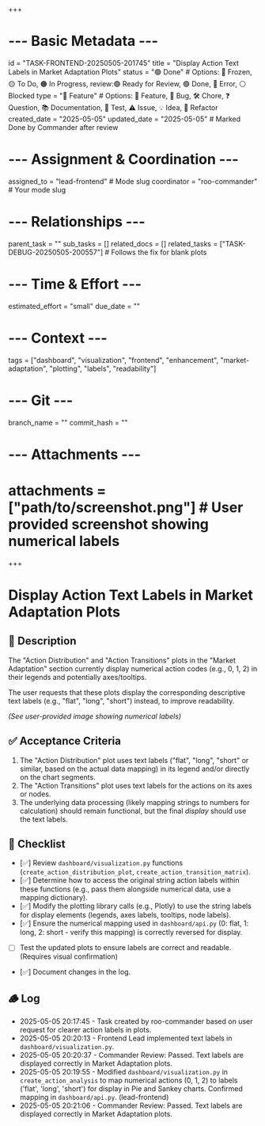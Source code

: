 +++
# --- Basic Metadata ---
id = "TASK-FRONTEND-20250505-201745"
title = "Display Action Text Labels in Market Adaptation Plots"
status = "🟢 Done" # Options: 🧊 Frozen, 🟡 To Do, 🟠 In Progress,  review:🟣 Ready for Review, 🟢 Done, 🔴 Error, ⚪ Blocked
type = "🌟 Feature" # Options: 🌟 Feature, 🐞 Bug, 🛠️ Chore, ❓ Question, 📚 Documentation, 🧪 Test, ⚠️ Issue, 💡 Idea, 🧹 Refactor
created_date = "2025-05-05"
updated_date = "2025-05-05" # Marked Done by Commander after review
# --- Assignment & Coordination ---
assigned_to = "lead-frontend" # Mode slug
coordinator = "roo-commander" # Your mode slug
# --- Relationships ---
parent_task = ""
sub_tasks = []
related_docs = []
related_tasks = ["TASK-DEBUG-20250505-200557"] # Follows the fix for blank plots
# --- Time & Effort ---
estimated_effort = "small"
due_date = ""
# --- Context ---
tags = ["dashboard", "visualization", "frontend", "enhancement", "market-adaptation", "plotting", "labels", "readability"]
# --- Git ---
branch_name = ""
commit_hash = ""
# --- Attachments ---
# attachments = ["path/to/screenshot.png"] # User provided screenshot showing numerical labels
+++

# Display Action Text Labels in Market Adaptation Plots

## 📝 Description

The "Action Distribution" and "Action Transitions" plots in the "Market Adaptation" section currently display numerical action codes (e.g., 0, 1, 2) in their legends and potentially axes/tooltips.

The user requests that these plots display the corresponding descriptive text labels (e.g., "flat", "long", "short") instead, to improve readability.

*(See user-provided image showing numerical labels)*

## ✅ Acceptance Criteria

1.  The "Action Distribution" plot uses text labels ("flat", "long", "short" or similar, based on the actual data mapping) in its legend and/or directly on the chart segments.
2.  The "Action Transitions" plot uses text labels for the actions on its axes or nodes.
3.  The underlying data processing (likely mapping strings to numbers for calculation) should remain functional, but the final *display* should use the text labels.

## 🚶 Checklist

- [✅] Review `dashboard/visualization.py` functions (`create_action_distribution_plot`, `create_action_transition_matrix`).
- [✅] Determine how to access the original string action labels within these functions (e.g., pass them alongside numerical data, use a mapping dictionary).
- [✅] Modify the plotting library calls (e.g., Plotly) to use the string labels for display elements (legends, axes labels, tooltips, node labels).
- [✅] Ensure the numerical mapping used in `dashboard/api.py` (0: flat, 1: long, 2: short - verify this mapping) is correctly reversed for display.
- [ ] Test the updated plots to ensure labels are correct and readable. (Requires visual confirmation)
- [✅] Document changes in the log.

## 🪵 Log

*   2025-05-05 20:17:45 - Task created by roo-commander based on user request for clearer action labels in plots.
*   2025-05-05 20:20:13 - Frontend Lead implemented text labels in `dashboard/visualization.py`.
*   2025-05-05 20:20:37 - Commander Review: Passed. Text labels are displayed correctly in Market Adaptation plots.
*   2025-05-05 20:19:55 - Modified `dashboard/visualization.py` in `create_action_analysis` to map numerical actions (0, 1, 2) to labels ('flat', 'long', 'short') for display in Pie and Sankey charts. Confirmed mapping in `dashboard/api.py`. (lead-frontend)
*   2025-05-05 20:21:06 - Commander Review: Passed. Text labels are displayed correctly in Market Adaptation plots.